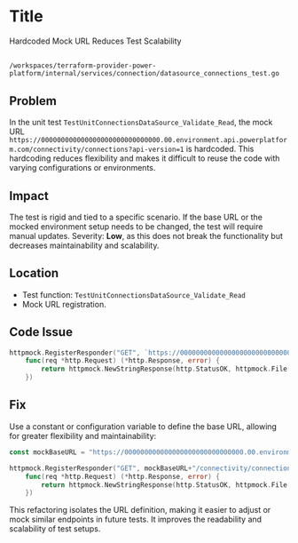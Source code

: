 # Title

Hardcoded Mock URL Reduces Test Scalability

##

`/workspaces/terraform-provider-power-platform/internal/services/connection/datasource_connections_test.go`

## Problem

In the unit test `TestUnitConnectionsDataSource_Validate_Read`, the mock URL `https://000000000000000000000000000000.00.environment.api.powerplatform.com/connectivity/connections?api-version=1` is hardcoded. This hardcoding reduces flexibility and makes it difficult to reuse the code with varying configurations or environments.

## Impact

The test is rigid and tied to a specific scenario. If the base URL or the mocked environment setup needs to be changed, the test will require manual updates. Severity: **Low**, as this does not break the functionality but decreases maintainability and scalability.

## Location

- Test function: `TestUnitConnectionsDataSource_Validate_Read`
- Mock URL registration.

## Code Issue

```go
httpmock.RegisterResponder("GET", `https://000000000000000000000000000000.00.environment.api.powerplatform.com/connectivity/connections?api-version=1`,
	func(req *http.Request) (*http.Response, error) {
		return httpmock.NewStringResponse(http.StatusOK, httpmock.File("tests/datasource/connections/Validate_Read/get_connections.json").String()), nil
	})
```

## Fix

Use a constant or configuration variable to define the base URL, allowing for greater flexibility and maintainability:

```go
const mockBaseURL = "https://000000000000000000000000000000.00.environment.api.powerplatform.com"

httpmock.RegisterResponder("GET", mockBaseURL+"/connectivity/connections?api-version=1",
	func(req *http.Request) (*http.Response, error) {
		return httpmock.NewStringResponse(http.StatusOK, httpmock.File("tests/datasource/connections/Validate_Read/get_connections.json").String()), nil
	})
```

This refactoring isolates the URL definition, making it easier to adjust or mock similar endpoints in future tests. It improves the readability and scalability of test setups.